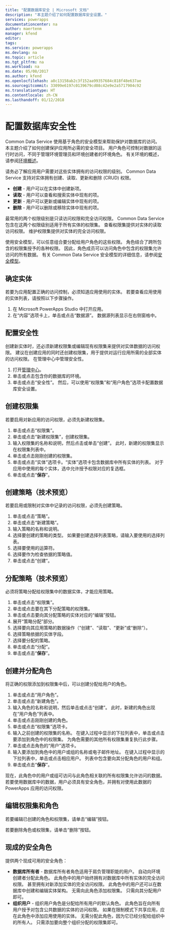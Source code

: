 ```yaml
---
title: "配置数据库安全 | Microsoft 文档"
description: "本主题介绍了如何配置数据库安全设置。"
services: powerapps
documentationcenter: na
author: maertenm
manager: kfend
editor: 
tags: 
ms.service: powerapps
ms.devlang: na
ms.topic: article
ms.tgt_pltfrm: na
ms.workload: na
ms.date: 05/08/2017
ms.author: kfend
ms.openlocfilehash: a8c13158ab2c3f152aa99357684c818f48e637ae
ms.sourcegitcommit: 33099e6197c0139679cd08c42e9e2a5717904c92
ms.translationtype: HT
ms.contentlocale: zh-CN
ms.lasthandoff: 01/12/2018
---
```

# <a name="configure-database-security"></a>配置数据库安全性
Common Data Service 使用基于角色的安全模型来帮助保护对数据库的访问。 本主题介绍了如何创建保护应用所必需的安全项目。 用户角色可控制对数据的运行时访问，不同于管理环境管理员和环境创建者的环境角色。 有关环境的概述，请参阅[环境概述](environments-overview.md)。

请务必了解应用用户需要对这些实体拥有的访问权限的级别。 Common Data Service 支持对实体拥有创建、读取、更新和删除 (CRUD) 权限。

* **创建** - 用户可以在实体中创建新项。
* **读取** - 用户可以查看和搜索实体中现有的项。
* **更新** - 用户可以更新或编辑实体中现有的项。
* **删除** - 用户可以删除或移除实体中现有的项。

最常用的两个权限级别是只读访问权限和完全访问权限。 Common Data Service 包含在这两个权限级别适用于所有实体的权限集。 查看权限集提供对实体的读取访问权限。 维护权限集提供对实体的完全访问权限。

使用安全模型，可以任意组合要分配给用户角色的这些权限。 角色结合了跨所包含的权限集授予的各种权限。 因此，角色成员可以访问角色中包含的权限集允许访问的所有数据。 有关 Common Data Service 安全模型的详细信息，请参阅[安全模型](https://docs.microsoft.com/en-us/common-data-service/entity-reference/security-model)。

## <a name="identify-the-entities"></a>确定实体
若要为应用配置正确的访问控制，必须知道应用使用的实体。 若要查看应用使用的实体列表，请按照以下步骤操作。

1. 在 Microsoft PowerApps Studio 中打开应用。
2. 在“内容”选项卡上，单击或点击“数据源”。 数据源列表显示在右侧窗格中。

## <a name="configure-security"></a>配置安全性
创建新实体时，还必须新建权限集或编辑现有权限集来提供对实体数据的访问权限。 建议在创建应用的同时还创建权限集，用于提供对运行应用所需的全部实体的访问权限。 在管理中心中管理安全性。

1. 打开[管理中心](https://admin.powerapps.com)。
2. 单击或点击包含你的数据库的环境。
3. 单击或点击“安全性”。 然后，可以使用“权限集”和“用户角色”选项卡配置数据库安全设置。

## <a name="create-a-permission-set"></a>创建权限集
若要启用对新应用的访问权限，必须先新建权限集。

1. 单击或点击“权限集”。
2. 单击或点击“新建权限集”，创建权限集。
3. 输入权限集的名称和说明，然后点击或单击“创建”。 此时，新建的权限集显示在权限集列表中。
4. 单击或点击刚刚创建的权限集。
5. 单击或点击“实体”选项卡。“实体”选项卡包含数据库中所有实体的列表。 对于应用中使用的每个实体，选中允许授予权限对应的复选框。
6. 单击或点击“**保存**”。

## <a name="create-a-policy-technical-preview"></a>创建策略（技术预览）
若要启用或限制对实体中记录的访问权限，必须先创建策略。

1. 单击或点击“策略”。
2. 单击或点击“新建策略”。
3. 输入策略的名称和说明。
4. 选择要创建的策略的类型。 如果要创建选择列表策略，请输入要使用的选择列表。
5. 选择要使用的运算符。
6. 选择要作为检查依据的策略值。
7. 单击或点击“创建”。

## <a name="assign-a-policy-technical-preview"></a>分配策略（技术预览）
必须将策略分配给权限集中的数据实体，才能应用策略。

1. 单击或点击“权限集”。
2. 单击或点击要在其下分配策略的权限集。
3. 单击或点击要向其分配策略的实体对应的“编辑”按钮。
4. 展开“策略分配”部分。
5. 选择要向其应用策略的数据操作（“创建”、“读取”、“更新”或“删除”）。
6. 选择策略依据的实体字段。
7. 选择要分配的策略。
8. 单击或点击“分配”。
9. 单击或点击“**保存**”。

## <a name="create-and-assign-a-role"></a>创建并分配角色
将正确的权限添加到权限集中后，可以创建分配给用户的角色。

1. 单击或点击“用户角色”。
2. 单击或点击“新建角色”。
3. 输入角色的名称和说明，然后单击或点击“创建”。 此时，新建的角色出现在“用户角色”列表中。
4. 单击或点击刚刚创建的角色。
5. 单击或点击“权限集”选项卡。
6. 输入之前创建的权限集的名称。 在键入过程中显示的下拉列表中，单击或点击要添加到角色中的权限集。 为角色需要的其他所有权限集重复执行此步骤。
7. 单击或点击角色的“用户”选项卡。
8. 输入要添加到角色中的用户或组的名称或电子邮件地址。 在键入过程中显示的下拉列表中，单击或点击相应用户。 列表中包含要向其分配角色的用户和组。
9. 单击或点击“**保存**”。

现在，此角色中的用户或组可访问与此角色相关联的所有权限集允许访问的数据。 若要使用数据库中的数据，用户必须具有安全角色，并拥有对使用此数据的 PowerApps 应用的访问权限。

## <a name="edit-permission-sets-and-roles"></a>编辑权限集和角色
若要编辑已创建的角色和权限集，请单击“编辑”按钮。

若要删除角色或权限集，请单击“删除”按钮。

## <a name="out-of-box-security-roles"></a>现成的安全角色
提供两个现成可用的安全角色：

* **数据库所有者** - 数据库所有者角色适用于肩负管理职能的用户。 自动向环境创建者分配此角色。 此角色中的用户始终拥有对数据库中所有实体的完全访问权限。 甚至拥有对新添加实体的完全访问权限。 此角色中的用户还可以在数据库中创建和编辑实体架构。 无需向此角色添加权限集。 只需向其分配用户即可。
* **组织用户** - 组织用户角色是分配给所有用户的默认角色。 此角色旨在向所有用户授予对包含公共数据的实体的访问权限。 如果在限制模式下共享应用，应在此角色中添加应用使用的实体。 无需分配此角色，因为它已经分配给组织中的所有人。 只需添加要向整个组织分配的权限集即可。

